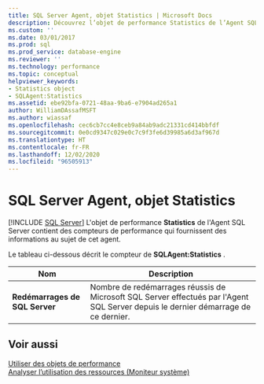 ```yaml
---
title: SQL Server Agent, objet Statistics | Microsoft Docs
description: Découvrez l’objet de performance Statistics de l’Agent SQL Server, qui contient des compteurs fournissant des informations sur SQL Server Agent.
ms.custom: ''
ms.date: 03/01/2017
ms.prod: sql
ms.prod_service: database-engine
ms.reviewer: ''
ms.technology: performance
ms.topic: conceptual
helpviewer_keywords:
- Statistics object
- SQLAgent:Statistics
ms.assetid: ebe92bfa-0721-48aa-9ba6-e7904ad265a1
author: WilliamDAssafMSFT
ms.author: wiassaf
ms.openlocfilehash: cec6cb7cc4e8ceb9a84ab9adc21331cd414bbfdf
ms.sourcegitcommit: 0e0cd9347c029e0c7c9f3fe6d39985a6d3af967d
ms.translationtype: HT
ms.contentlocale: fr-FR
ms.lasthandoff: 12/02/2020
ms.locfileid: "96505913"
---
```

# <a name="sql-server-agent-statistics-object"></a>SQL Server Agent, objet Statistics
 [!INCLUDE [SQL Server](../../includes/applies-to-version/sqlserver.md)]
  L'objet de performance **Statistics** de l'Agent SQL Server contient des compteurs de performance qui fournissent des informations au sujet de cet agent.  
  
 Le tableau ci-dessous décrit le compteur de **SQLAgent:Statistics** .  
  
|Nom|Description|  
|----------|-----------------|  
|**Redémarrages de SQL Server**|Nombre de redémarrages réussis de Microsoft SQL Server effectués par l'Agent SQL Server depuis le dernier démarrage de ce dernier.|  
  
## <a name="see-also"></a>Voir aussi  
 [Utiliser des objets de performance](../../ssms/agent/use-performance-objects.md)   
 [Analyser l’utilisation des ressources &#40;Moniteur système&#41;](../../relational-databases/performance-monitor/monitor-resource-usage-system-monitor.md)  
  
  
